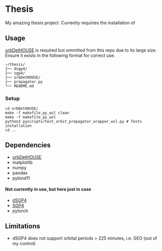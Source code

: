 # Thesis
My amazing thesis project. Currently requiries the installation of 

## Usage
[orbDetHOUSE](https://github.com/YangDrYang/orbDetHOUSE/tree/python_wrapper_propagator) is required but ommitted from this repo due to its large size. Ensure it exists in the following format for correct use.

```
~/thesis/
├── dsgp4/
├── sgp4/
├── orbDetHOUSE/
├── propagator.py
└── README.md
```

### Setup
```
cd orbDetHOUSE/
make -f makefile_py_wsl clean
make -f makefile_py_wsl
python3 pyscripts/test_orbit_propagator_wrapper_wsl.py # Tests installation
cd ..
```

## Dependencies
- [orbDetHOUSE](https://github.com/YangDrYang/orbDetHOUSE/tree/python_wrapper_propagator)
- matplotlib
- numpy
- pandas
- pybind11

#### Not currently in use, but here just in case
- [dSGP4](https://github.com/esa/dSGP4/)
- [SGP4](https://github.com/aholinch/sgp4)
- pytorch

## Limitations
- dSGP4 does not support orbital periods > 225 minutes, i.e. GEO (out of my control)
